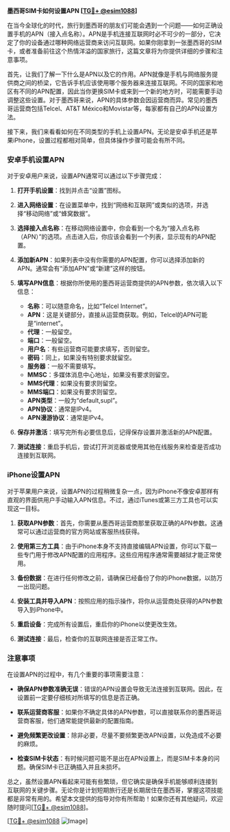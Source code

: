 **墨西哥SIM卡如何设置APN [[TG💪+ @esim1088](https://t.me/s/esim1088)]**

在当今全球化的时代，旅行到墨西哥的朋友们可能会遇到一个问题——如何正确设置手机的APN（接入点名称）。APN是手机连接互联网时必不可少的一部分，它决定了你的设备通过哪种网络运营商来访问互联网。如果你刚拿到一张墨西哥的SIM卡，或者准备前往这个热情洋溢的国家旅行，这篇文章将为你提供详细的步骤和注意事项。

首先，让我们了解一下什么是APN以及它的作用。APN就像是手机与网络服务提供商之间的桥梁，它告诉手机应该使用哪个服务器来连接互联网。不同的国家和地区有不同的APN配置，因此当你更换SIM卡或来到一个新的地方时，可能需要手动调整这些设置。对于墨西哥来说，APN的具体参数会因运营商而异。常见的墨西哥运营商包括Telcel、AT&T México和Movistar等，每家都有自己的APN设置方法。

接下来，我们来看看如何在不同类型的手机上设置APN。无论是安卓手机还是苹果iPhone，设置过程都相对简单，但具体操作步骤可能会有所不同。

### 安卓手机设置APN

对于安卓用户来说，设置APN通常可以通过以下步骤完成：

1. **打开手机设置**：找到并点击“设置”图标。
   
2. **进入网络设置**：在设置菜单中，找到“网络和互联网”或类似的选项，并选择“移动网络”或“蜂窝数据”。

3. **选择接入点名称**：在移动网络设置中，你会看到一个名为“接入点名称（APN）”的选项。点击进入后，你应该会看到一个列表，显示现有的APN配置。

4. **添加新APN**：如果列表中没有你需要的APN配置，你可以选择添加新的APN。通常会有“添加APN”或“新建”这样的按钮。

5. **填写APN信息**：根据你所使用的墨西哥运营商提供的APN参数，依次填入以下信息：
   - **名称**：可以随意命名，比如“Telcel Internet”。
   - **APN**：这是关键部分，直接从运营商获取。例如，Telcel的APN可能是“internet”。
   - **代理**：一般留空。
   - **端口**：一般留空。
   - **用户名**：有些运营商可能要求填写，否则留空。
   - **密码**：同上，如果没有特别要求就留空。
   - **服务器**：一般不需要填写。
   - **MMSC**：多媒体消息中心地址，如果没有要求则留空。
   - **MMS代理**：如果没有要求则留空。
   - **MMS端口**：如果没有要求则留空。
   - **APN类型**：一般为“default,supl”。
   - **APN协议**：通常是IPv4。
   - **APN漫游协议**：通常是IPv4。

6. **保存并激活**：填写完所有必要信息后，记得保存设置并激活新的APN配置。

7. **测试连接**：重启手机后，尝试打开浏览器或使用其他在线服务来检查是否成功连接到互联网。

### iPhone设置APN

对于苹果用户来说，设置APN的过程稍微复杂一点，因为iPhone不像安卓那样有直观的界面供用户手动输入APN信息。不过，通过iTunes或第三方工具也可以实现这一目标。

1. **获取APN参数**：首先，你需要从墨西哥运营商那里获取正确的APN参数。这通常可以通过运营商的官方网站或客服热线获得。

2. **使用第三方工具**：由于iPhone本身不支持直接编辑APN设置，你可以下载一些专门用于修改APN配置的应用程序。这些应用程序通常需要越狱才能正常使用。

3. **备份数据**：在进行任何修改之前，请确保已经备份了你的iPhone数据，以防万一出现问题。

4. **安装工具并导入APN**：按照应用的指示操作，将你从运营商处获得的APN参数导入到iPhone中。

5. **重启设备**：完成所有设置后，重启你的iPhone以使更改生效。

6. **测试连接**：最后，检查你的互联网连接是否正常工作。

### 注意事项

在设置APN的过程中，有几个重要的事项需要注意：

- **确保APN参数准确无误**：错误的APN设置会导致无法连接到互联网。因此，在设置前一定要仔细核对所填写的信息是否正确。
  
- **联系运营商客服**：如果你不确定具体的APN参数，可以直接联系你的墨西哥运营商客服，他们通常能提供最新的配置指南。

- **避免频繁更改设置**：除非必要，尽量不要频繁更改APN设置，以免造成不必要的麻烦。

- **检查SIM卡状态**：有时候问题可能不是出在APN设置上，而是SIM卡本身的问题。确保SIM卡已正确插入并且未损坏。

总之，虽然设置APN看起来可能有些繁琐，但它确实是确保手机能够顺利连接到互联网的关键步骤。无论你是计划短期旅行还是长期居住在墨西哥，掌握这项技能都是非常有用的。希望本文提供的指导对你有所帮助！如果你还有其他疑问，欢迎随时提问[[TG💪+ @esim1088](https://t.me/s/esim1088)]。

[[TG💪+ @esim1088](https://t.me/s/esim1088) ![Image](https://i.postimg.cc/4NQfJmqS/Snipaste-2025-05-13-00-14-12.png)]